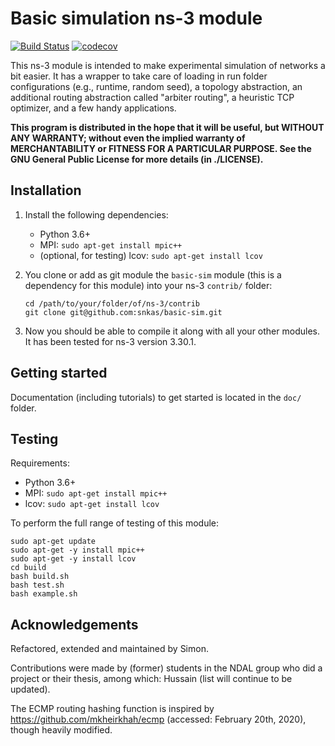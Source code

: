 # Basic simulation ns-3 module

[![Build Status](https://travis-ci.org/snkas/basic-sim.svg?branch=master)](https://travis-ci.org/snkas/basic-sim) [![codecov](https://codecov.io/gh/snkas/basic-sim/branch/master/graph/badge.svg)](https://codecov.io/gh/snkas/basic-sim)

This ns-3 module is intended to make experimental simulation of networks a bit easier. It has a wrapper to take care of loading in run folder configurations (e.g., runtime, random seed), a topology abstraction, an additional routing abstraction called "arbiter routing", a heuristic TCP optimizer, and a few handy applications.

**This program is distributed in the hope that it will be useful, but WITHOUT ANY WARRANTY; without even the implied warranty of MERCHANTABILITY or FITNESS FOR A PARTICULAR PURPOSE.  See the GNU General Public License for more details (in ./LICENSE).**


## Installation

1. Install the following dependencies:
   * Python 3.6+
   * MPI: `sudo apt-get install mpic++`
   * (optional, for testing) lcov: `sudo apt-get install lcov`

2. You clone or add as git module the `basic-sim` module (this is a dependency for this module) into your ns-3 `contrib/` folder:

    ```
    cd /path/to/your/folder/of/ns-3/contrib
    git clone git@github.com:snkas/basic-sim.git
    ```
   
3. Now you should be able to compile it along with all your other modules. It has been tested for ns-3 version 3.30.1.


## Getting started

Documentation (including tutorials) to get started is located in the `doc/` folder.


## Testing

Requirements:

* Python 3.6+
* MPI: `sudo apt-get install mpic++`
* lcov: `sudo apt-get install lcov`

To perform the full range of testing of this module:

```
sudo apt-get update
sudo apt-get -y install mpic++
sudo apt-get -y install lcov
cd build
bash build.sh
bash test.sh
bash example.sh
```


## Acknowledgements

Refactored, extended and maintained by Simon.

Contributions were made by (former) students in the NDAL group who did a project or their thesis, among which: Hussain (list will continue to be updated).

The ECMP routing hashing function is inspired by https://github.com/mkheirkhah/ecmp (accessed: February 20th, 2020), though heavily modified.
